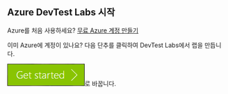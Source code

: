 ## Azure DevTest Labs 시작
Azure를 처음 사용하세요? [무료 Azure 계정 만들기](https://azure.microsoft.com/free)

이미 Azure에 계정이 있나요? 다음 단추를 클릭하여 DevTest Labs에서 랩을 만듭니다.

[![몇 분 이내에 Azure DevTest Labs 시작](./media/devtest-lab-try-it-out/get-started.png)](http://go.microsoft.com/fwlink/?LinkID=627034&clcid=0x409)로 바꿉니다.

<!---HONumber=AcomDC_0831_2016-->